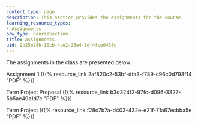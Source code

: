 ```yaml
---
content_type: page
description: This section provides the assignments for the course.
learning_resource_types:
- Assignments
ocw_type: CourseSection
title: Assignments
uid: 9b25e24b-10cb-4ce2-23e4-8df4fce046fc
---
```


The assignments in the class are presented below:

Assignment 1 ({{% resource_link 2af820c2-53bf-dfa3-f789-c96c0d793f14 "PDF" %}})

Term Project Proposal ({{% resource_link b3d324f2-97fc-d096-3327-5b5ae49a1d7e "PDF" %}})

Term Project ({{% resource_link f28c7b7a-d403-432e-e21f-71a67ecbba5e "PDF" %}})